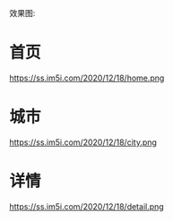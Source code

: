 效果图:
# 首页
https://ss.im5i.com/2020/12/18/home.png

# 城市
https://ss.im5i.com/2020/12/18/city.png

# 详情
https://ss.im5i.com/2020/12/18/detail.png
